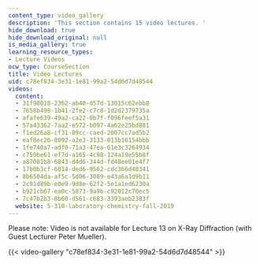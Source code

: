 ```yaml
---
content_type: video_gallery
description: 'This section contains 15 video lectures. '
hide_download: true
hide_download_original: null
is_media_gallery: true
learning_resource_types:
- Lecture Videos
ocw_type: CourseSection
title: Video Lectures
uid: c78ef834-3e31-1e81-99a2-54d6d7d48544
videos:
  content:
  - 31f98018-2362-ab40-d57d-13015c62ebb8
  - 7658b498-1b41-2fe2-c7c8-1d2d2379735a
  - afafe639-49a2-ca22-0b7f-f096feef5a31
  - 57a43362-7aa2-e572-b097-4a62e25bd881
  - f1ed26a8-cf31-89cc-caed-2007cc7ad5b2
  - eaf8ec26-8092-a2e3-3133-013b16154bbb
  - 1fe740a7-adf0-71a3-47ea-61e3c3264934
  - c759be61-ef7d-a165-4c98-124a19e55b8f
  - a87081b8-6843-d4d6-344d-fd48ee01e4f7
  - 17b0b3cf-6814-ded6-9562-cdc366d48341
  - 8b6504da-af5c-5d06-3089-e43a6a1d9b11
  - 2c91d89b-e0e9-9d8e-62f2-5e1a1ed6230a
  - b921cb67-ea0c-5873-9a9b-c92012c70ec5
  - 7c47b2b3-8b60-d561-c683-3393aeb2383f
  website: 5-310-laboratory-chemistry-fall-2019
---
```


Please note: Video is not available for Lecture 13 on X-Ray Diffraction (with Guest Lecturer Peter Mueller).

{{< video-gallery "c78ef834-3e31-1e81-99a2-54d6d7d48544" >}}

